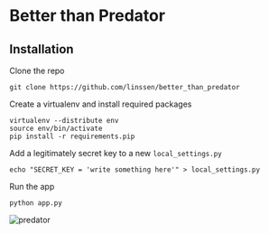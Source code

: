Better than Predator
===============================================================================

Installation
-------------------------------------------------------------------------------

Clone the repo

    git clone https://github.com/linssen/better_than_predator

Create a virtualenv and install required packages

    virtualenv --distribute env
    source env/bin/activate
    pip install -r requirements.pip

Add a legitimately secret key to a new `local_settings.py`

    echo "SECRET_KEY = 'write something here'" > local_settings.py

Run the app

    python app.py

![predator](https://f.cloud.github.com/assets/67624/415163/75afa1ae-ac2c-11e2-8a16-cab25bf1a58e.png)